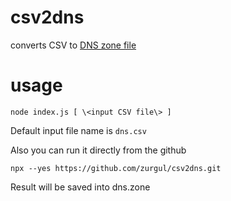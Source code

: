 # csv2dns
converts CSV to [DNS zone file](https://en.wikipedia.org/wiki/Zone_file)

# usage
```
node index.js [ \<input CSV file\> ]
```

Default input file name is ```dns.csv```

Also you can run it directly from the github

```
npx --yes https://github.com/zurgul/csv2dns.git
```

Result will be saved into dns.zone
